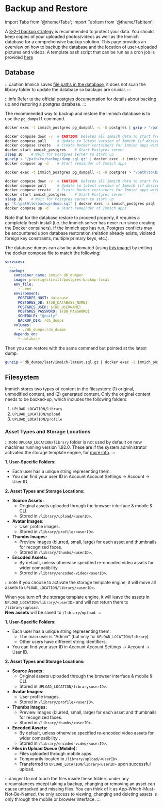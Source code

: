 # Backup and Restore

import Tabs from '@theme/Tabs';
import TabItem from '@theme/TabItem';

A [3-2-1 backup strategy](https://www.backblaze.com/blog/the-3-2-1-backup-strategy/) is recommended to protect your data. You should keep copies of your uploaded photos/videos as well as the Immich database for a comprehensive backup solution. This page provides an overview on how to backup the database and the location of user-uploaded pictures and videos. A template bash script that can be run as a cron job is provided [here](/docs/guides/template-backup-script.md)

## Database

:::caution
Immich saves [file paths in the database](https://github.com/immich-app/immich/discussions/3299), it does not scan the library folder to update the database so backups are crucial.
:::

:::info
Refer to the official [postgres documentation](https://www.postgresql.org/docs/current/backup.html) for details about backing up and restoring a postgres database.
:::

The recommended way to backup and restore the Immich database is to use the `pg_dumpall` command.

<Tabs>
  <TabItem value="Linux system based Backup" label="Linux system based Backup" default>

```bash title='Bash'
docker exec -t immich_postgres pg_dumpall -c -U postgres | gzip > "/path/to/backup/dump.sql.gz"
```

```bash title='Restore'
docker compose down -v  # CAUTION! Deletes all Immich data to start from scratch.
docker compose pull     # Update to latest version of Immich (if desired)
docker compose create   # Create Docker containers for Immich apps without running them.
docker start immich_postgres    # Start Postgres server
sleep 10    # Wait for Postgres server to start up
gunzip < "/path/to/backup/dump.sql.gz" | docker exec -i immich_postgres psql -U postgres -d immich    # Restore Backup
docker compose up -d    # Start remainder of Immich apps
```

</TabItem>
  <TabItem value="Windows system based Backup" label="Windows system based Backup">

```bash title='PowerShell'
docker exec -t immich_postgres pg_dumpall -c -U postgres > "\path\to\backup\dump.sql"
```

```bash title='Restore'
docker compose down -v  # CAUTION! Deletes all Immich data to start from scratch.
docker compose pull     # Update to latest version of Immich (if desired)
docker compose create   # Create Docker containers for Immich apps without running them.
docker start immich_postgres    # Start Postgres server
sleep 10    # Wait for Postgres server to start up
gc "C:\path\to\backup\dump.sql" | docker exec -i immich_postgres psql -U postgres -d immich    # Restore Backup
docker compose up -d    # Start remainder of Immich apps
```

</TabItem>
</Tabs>

Note that for the database restore to proceed properly, it requires a completely fresh install (i.e. the Immich server has never run since creating the Docker containers). If the Immich app has run, Postgres conflicts may be encountered upon database restoration (relation already exists, violated foreign key constraints, multiple primary keys, etc.).

The database dumps can also be automated (using [this image](https://github.com/prodrigestivill/docker-postgres-backup-local)) by editing the docker compose file to match the following:

```yaml
services:
  ...
  backup:
    container_name: immich_db_dumper
    image: prodrigestivill/postgres-backup-local
    env_file:
      - .env
    environment:
      POSTGRES_HOST: database
      POSTGRES_DB: ${DB_DATABASE_NAME}
      POSTGRES_USER: ${DB_USERNAME}
      POSTGRES_PASSWORD: ${DB_PASSWORD}
      SCHEDULE: "@daily"
      BACKUP_DIR: /db_dumps
    volumes:
      - ./db_dumps:/db_dumps
    depends_on:
      - database
```

Then you can restore with the same command but pointed at the latest dump.

```bash title='Automated Restore'
gunzip < db_dumps/last/immich-latest.sql.gz | docker exec -i immich_postgres psql -U postgres -d immich
```

## Filesystem

Immich stores two types of content in the filesystem: (1) original, unmodified content, and (2) generated content. Only the original content needs to be backed-up, which includes the following folders:

1. `UPLOAD_LOCATION/library`
2. `UPLOAD_LOCATION/upload`
3. `UPLOAD_LOCATION/profile`

### Asset Types and Storage Locations

<Tabs>
  <TabItem value="storage template engine OFF (Default)." label="storage template engine OFF (Default)." default>

:::note
`UPLOAD_LOCATION/library` folder is not used by default on new machines running version 1.92.0. These are if the system administrator activated the storage template engine, for [more info](https://github.com/immich-app/immich/releases#:~:text=the%20partner%E2%80%99s%20assets.-,Hardening%20storage%20template,-We%20have%20further).
:::

**1. User-Specific Folders:**

- Each user has a unique string representing them.
- You can find your user ID in Account Account Settings -> Account -> User ID.

**2. Asset Types and Storage Locations:**

- **Source Assets:**
  - Original assets uploaded through the browser interface & mobile & CLI.
  - Stored in `/library/upload/<userID>`.
- **Avatar Images:**
  - User profile images.
  - Stored in `/library/profile/<userID>`.
- **Thumbs Images:**
  - Preview images (blurred, small, large) for each asset and thumbnails for recognized faces.
  - Stored in `/library/thumbs/<userID>`.
- **Encoded Assets:**
  - By default, unless otherwise specified re-encoded video assets for wider compatibility.
  - Stored in `/library/encoded-video/<userID>`.

</TabItem>
  <TabItem value="storage template engine ON" label="storage template engine ON">

:::note
If you choose to activate the storage template engine, it will move all assets to `UPLOAD_LOCATION/library/<userID>`.

When you turn off the storage template engine, it will leave the assets in `UPLOAD_LOCATION/library/<userID>` and will not return them to `/library/upload`.  
**New assets** will be saved to `/library/upload`.
:::

**1. User-Specific Folders:**

- Each user has a unique string representing them.
  - The main user is "Admin" (but only for `UPLOAD_LOCATION/library`)
  - Other users have different string identifiers.
- You can find your user ID in Account Account Settings -> Account -> User ID.

**2. Asset Types and Storage Locations:**

- **Source Assets:**
  - Original assets uploaded through the browser interface & mobile & CLI.
  - Stored in `UPLOAD_LOCATION/library<userID>`.
- **Avatar Images:**
  - User profile images.
  - Stored in `/library/profile/<userID>`.
- **Thumbs Images:**
  - Preview images (blurred, small, large) for each asset and thumbnails for recognized faces.
  - Stored in `/library/thumbs/<userID>`.
- **Encoded Assets:**
  - By default, unless otherwise specified re-encoded video assets for wider compatibility .
  - Stored in `/library/encoded-video/<userID>`.
- **Files in Upload Queue (Mobile):**
  - Files uploaded through mobile apps.
  - Temporarily located in `/library/upload/<userID>`.
  - Transferred to `UPLOAD_LOCATION/library<userID>` upon successful upload.

</TabItem>
</Tabs>

:::danger
Do not touch the files inside these folders under any circumstances except taking a backup, changing or removing an asset can cause untracked and missing files.
You can think of it as App-Which-Must-Not-Be-Named, the only access to viewing, changing and deleting assets is only through the mobile or browser interface.
:::
